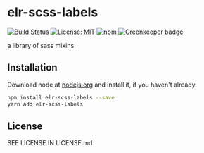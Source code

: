 # elr-scss-labels

[![Build Status](https://travis-ci.com/Beth3346/elr-scss-labels.svg?branch=master)](https://travis-ci.com/Beth3346/elr-scss-labels)
[![License: MIT](https://img.shields.io/badge/License-MIT-yellow.svg)](https://opensource.org/licenses/MIT)
[![npm](https://img.shields.io/npm/dm/elr-scss-labels.svg?style=flat)](https://npmjs.com/package/elr-scss-labels) [![Greenkeeper badge](https://badges.greenkeeper.io/Beth3346/elr-scss-labels.svg)](https://greenkeeper.io/)

a library of sass mixins

## Installation

Download node at [nodejs.org](http://nodejs.org) and install it, if you haven't already.

```sh
npm install elr-scss-labels --save
yarn add elr-scss-labels
```

## License

SEE LICENSE IN LICENSE.md
